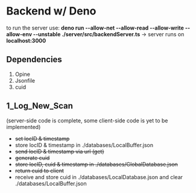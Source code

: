 Backend w/ Deno
====== 

to run the server use: __deno run --allow-net --allow-read --allow-write --allow-env --unstable ./server/src/backendServer.ts__
→ server runs on __localhost:3000__

Dependencies 
------

1. Opine
2. Jsonfile
3. cuid

1_Log_New_Scan
------
(server-side code is complete, some client-side code is yet to be implemented)
* ~~set locID & timestamp~~
* store locID & timestamp in ./databases/LocalBuffer.json
* ~~send locID & timestamp via url (get)~~
* ~~generate cuid~~
* ~~store locID, cuid & timestamp in ./databases/GlobalDatabase.json~~
* ~~return cuid to client~~
* receive and store cuid in ./databases/LocalDatabase.json and clear ./databases/LocalBuffer.json

